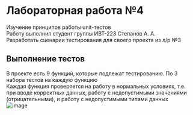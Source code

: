 # Лабораторная работа №4
Изучение принципов работы unit-тестов<br>
Работу выполнил студент группы ИВТ-223 Степанов А. А.<br>
Разработать сценарии тестирования для своего проекта из л/р №3<br>
## Выполнение тестов
В проекте есть 9 функций, которые подлежат тестированию. По 3 набора тестов на каждую функцию<br>
Каждая функция проверяется на работу в нормальных условиях, т.е. при вводе корректных данных, работу с недопустимыми значениями (отрицательными), и работу с недопустимыми типами данных<br>
![image](https://github.com/Vispers0/OPD_Lab_4/assets/83211847/98321880-c58d-4755-8de0-31be31029bde)
